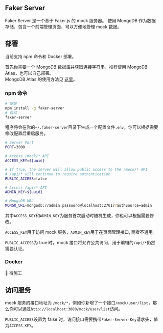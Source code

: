 ## Faker Server

Faker Server 是一个基于 Faker.js 的 mock 服务器。
使用 MongoDB 作为数据存储，包含一个前端管理页面，可以方便地管理 mock 数据。

## 部署

当前支持 npm 命令和 Docker 部署。

首先你需要一个 MongoDB 数据库并获取连接字符串，推荐使用 MongoDB Atlas，也可以自己部署。  
MongoDB Atlas 的使用方法见 [这里](./mongodb-atlas.md)。

### npm 命令

```bash
# 安装
npm install -g faker-server
# 启动
faker-server
```

程序将会在你的`~/.faker-server`目录下生成一个配置文件`.env`，你可以根据需要修改配置后重启服务。

```bash
# Server Port
PORT=3000

# Access /mock/* API
ACCESS_KEY=${uuid}

# If true, the server will allow public access to the /mock/* API
# /api/* will continue to require authentication
PUBLIC_ACCESS=false

# Access /api/* API
ADMIN_KEY=${uuid}

# MongoDB URL
MONGO_URL=mongodb://admin:password@localhost:27017?authSource=admin
```

其中`ACCESS_KEY`和`ADMIN_KEY`为服务首次启动时随机生成，你也可以根据需要修改。

`ACCESS_KEY`用于访问 mock 服务，`ADMIN_KEY`用于在页面管理接口, 两者不通用。

`PUBLIC_ACCESS`为 true 时，mock 接口将允许公共访问，用于编辑的`/api/*`仍然需要认证。

### Docker

🚧 待施工

## 访问服务

mock 服务的接口地址为 `/mock/*`，例如你新增了一个接口`/mock/user/list`，那么你可以通过`http://localhost:3000/mock/user/list`访问。

`PUBLIC_ACCESS`设置为 false 时，访问接口需要携带`Faker-Server-Key`请求头，值为`ACCESS_KEY`。
